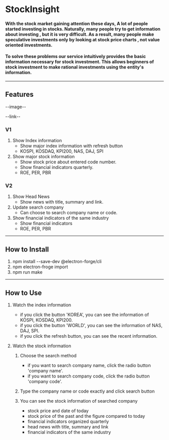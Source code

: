 StockInsight
============
#### With the stock market gaining attention these days, A lot of people started investing in stocks. Naturally, many people try to get information about investing , but it is very difficult. As a result, many people make speculative investments only by looking at stock price charts , not value oriented investments.
#### To solve these problems our service intuitively provides the basic information necessary for stock investment. This allows beginners of stock investment to make rational investments using the entity's information.
- - -
## Features

--image--

--link--

### V1

1. Show Index information
    - Show major index information with refresh button
    - KOSPI, KOSDAQ, KPI200, NAS, DAJ, SPI
2. Show major stock information
    - Show stock price about entered code number.
    - Show financial indicators quarterly.
    - ROE, PER, PBR

### V2

1. Show Head News
    - Show news with title, summary and link.
2. Update search company
    - Can choose to search company name or code.
3. Show financial indicators of the same industry
    - Show financial indicators 
    - ROE, PER, PBR
- - -

## How to Install

1. npm install --save-dev @electron-forge/cli
2. npm electron-froge import
3. npm run make

- - - 

## How to Use

1. Watch the index information
    - if you click the button 'KOREA', you can see the information of KOSPI, KOSDAQ, KPI200.
    - if you click the button 'WORLD', you can see the information of NAS, DAJ, SPI.
    - if you click the refresh button, you can see the recent information.

2. Watch the stock information
    1. Choose the search method
        - if you want to search company name, click the radio button 'company name'.
        - if you want to search company code, click the radio button 'company code'. 
        
    2. Type the company name or code exactly and click search button

    3. You can see the stock information of searched company
        - stock price and date of today
        - stock price of the past and the figure compared to today
        - financial indicators organized quarterly
        - head news with title, summary and link
        - financial indicators of the same industry
